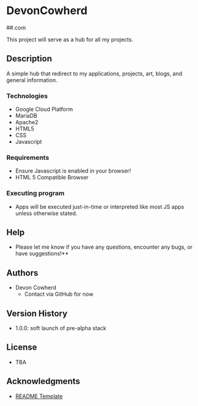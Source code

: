 # DevonCowherd
##.com

This project will serve as a hub for all my projects.

## Description

A simple hub that redirect to my applications, projects, art, blogs, and general information.

### Technologies

- Google Cloud Platform
- MariaDB
- Apache2
- HTML5
- CSS
- Javascript


### Requirements

- Ensure Javascript is enabled in your browser!
- HTML 5 Compatible Browser

### Executing program

- Apps will be executed just-in-time or interpreted like most JS apps unless otherwise stated.

## Help

- Please let me know if you have any questions, encounter any bugs, or have suggestions!**

## Authors

- Devon Cowherd
     - Contact via GitHub for now

## Version History

- 1.0.0: soft launch of pre-alpha stack

## License

- TBA

## Acknowledgments

- [README Template](https://gist.github.com/DomPizzie/7a5ff55ffa9081f2de27c315f5018afc)
